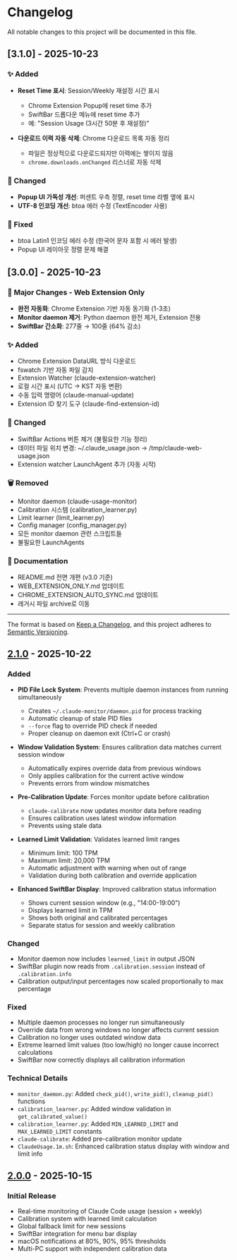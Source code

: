 # Changelog

All notable changes to this project will be documented in this file.

## [3.1.0] - 2025-10-23

### ✨ Added

- **Reset Time 표시**: Session/Weekly 재설정 시간 표시
  - Chrome Extension Popup에 reset time 추가
  - SwiftBar 드롭다운 메뉴에 reset time 추가
  - 예: "Session Usage (3시간 50분 후 재설정)"

- **다운로드 이력 자동 삭제**: Chrome 다운로드 목록 자동 정리
  - 파일은 정상적으로 다운로드되지만 이력에는 쌓이지 않음
  - `chrome.downloads.onChanged` 리스너로 자동 삭제

### 🔧 Changed

- **Popup UI 가독성 개선**: 퍼센트 우측 정렬, reset time 라벨 옆에 표시
- **UTF-8 인코딩 개선**: btoa 에러 수정 (TextEncoder 사용)

### 🐛 Fixed

- btoa Latin1 인코딩 에러 수정 (한국어 문자 포함 시 에러 발생)
- Popup UI 레이아웃 정렬 문제 해결

## [3.0.0] - 2025-10-23

### 🎯 Major Changes - Web Extension Only

- **완전 자동화**: Chrome Extension 기반 자동 동기화 (1-3초)
- **Monitor daemon 제거**: Python daemon 완전 제거, Extension 전용
- **SwiftBar 간소화**: 277줄 → 100줄 (64% 감소)

### ✨ Added

- Chrome Extension DataURL 방식 다운로드
- fswatch 기반 자동 파일 감지
- Extension Watcher (claude-extension-watcher)
- 로컬 시간 표시 (UTC → KST 자동 변환)
- 수동 입력 명령어 (claude-manual-update)
- Extension ID 찾기 도구 (claude-find-extension-id)

### 🔧 Changed

- SwiftBar Actions 버튼 제거 (불필요한 기능 정리)
- 데이터 파일 위치 변경: ~/.claude_usage.json → /tmp/claude-web-usage.json
- Extension watcher LaunchAgent 추가 (자동 시작)

### 🗑️ Removed

- Monitor daemon (claude-usage-monitor)
- Calibration 시스템 (calibration_learner.py)
- Limit learner (limit_learner.py)
- Config manager (config_manager.py)
- 모든 monitor daemon 관련 스크립트들
- 불필요한 LaunchAgents

### 📝 Documentation

- README.md 전면 개편 (v3.0 기준)
- WEB_EXTENSION_ONLY.md 업데이트
- CHROME_EXTENSION_AUTO_SYNC.md 업데이트
- 레거시 파일 archive로 이동

---

The format is based on [Keep a Changelog](https://keepachangelog.com/en/1.0.0/),
and this project adheres to [Semantic Versioning](https://semver.org/spec/v2.0.0.html).

## [2.1.0] - 2025-10-22

### Added
- **PID File Lock System**: Prevents multiple daemon instances from running simultaneously
  - Creates `~/.claude-monitor/daemon.pid` for process tracking
  - Automatic cleanup of stale PID files
  - `--force` flag to override PID check if needed
  - Proper cleanup on daemon exit (Ctrl+C or crash)

- **Window Validation System**: Ensures calibration data matches current session window
  - Automatically expires override data from previous windows
  - Only applies calibration for the current active window
  - Prevents errors from window mismatches

- **Pre-Calibration Update**: Forces monitor update before calibration
  - `claude-calibrate` now updates monitor data before reading
  - Ensures calibration uses latest window information
  - Prevents using stale data

- **Learned Limit Validation**: Validates learned limit ranges
  - Minimum limit: 100 TPM
  - Maximum limit: 20,000 TPM
  - Automatic adjustment with warning when out of range
  - Validation during both calibration and override application

- **Enhanced SwiftBar Display**: Improved calibration status information
  - Shows current session window (e.g., "14:00-19:00")
  - Displays learned limit in TPM
  - Shows both original and calibrated percentages
  - Separate status for session and weekly calibration

### Changed
- Monitor daemon now includes `learned_limit` in output JSON
- SwiftBar plugin now reads from `.calibration.session` instead of `.calibration.info`
- Calibration output/input percentages now scaled proportionally to max percentage

### Fixed
- Multiple daemon processes no longer run simultaneously
- Override data from wrong windows no longer affects current session
- Calibration no longer uses outdated window data
- Extreme learned limit values (too low/high) no longer cause incorrect calculations
- SwiftBar now correctly displays all calibration information

### Technical Details
- `monitor_daemon.py`: Added `check_pid()`, `write_pid()`, `cleanup_pid()` functions
- `calibration_learner.py`: Added window validation in `get_calibrated_value()`
- `calibration_learner.py`: Added `MIN_LEARNED_LIMIT` and `MAX_LEARNED_LIMIT` constants
- `claude-calibrate`: Added pre-calibration monitor update
- `ClaudeUsage.1m.sh`: Enhanced calibration status display with window and limit info

## [2.0.0] - 2025-10-15

### Initial Release
- Real-time monitoring of Claude Code usage (session + weekly)
- Calibration system with learned limit calculation
- Global fallback limit for new sessions
- SwiftBar integration for menu bar display
- macOS notifications at 80%, 90%, 95% thresholds
- Multi-PC support with independent calibration data

[2.1.0]: https://github.com/dslee02/claude-team-usage-monitor/compare/v2.0.0...v2.1.0
[2.0.0]: https://github.com/dslee02/claude-team-usage-monitor/releases/tag/v2.0.0
